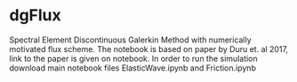 # dgFlux
Spectral Element Discontinuous Galerkin Method with numerically motivated flux scheme.
The notebook is based on paper by Duru et. al 2017, link to the paper is given on notebook.
In order to run the simulation download main notebook files ElasticWave.ipynb and Friction.ipynb
